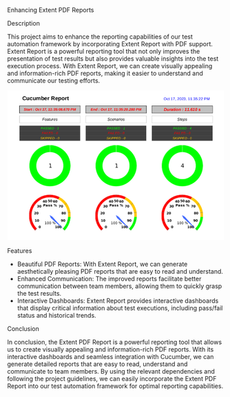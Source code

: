 Enhancing Extent PDF Reports

Description

This project aims to enhance the reporting capabilities of our test automation framework by incorporating Extent Report with PDF support. Extent Report is a powerful reporting tool that not only improves the presentation of test results but also provides valuable insights into the test execution process. With Extent Report, we can create visually appealing and information-rich PDF reports, making it easier to understand and communicate our testing efforts.

<img src="https://raw.githubusercontent.com/taieblagha/taieblagha/main/extentpdf.png" />

Features

   - Beautiful PDF Reports: With Extent Report, we can generate aesthetically pleasing PDF reports that are easy to read and understand.
   -  Enhanced Communication: The improved reports facilitate better communication between team members, allowing them to quickly grasp the test results.
   -  Interactive Dashboards: Extent Report provides interactive dashboards that display critical information about test executions, including pass/fail status and historical trends.

Conclusion

In conclusion, the Extent PDF Report is a powerful reporting tool that allows us to create visually appealing and information-rich PDF reports. With its interactive dashboards and seamless integration with Cucumber, we can generate detailed reports that are easy to read, understand and communicate to team members. By using the relevant dependencies and following the project guidelines, we can easily incorporate the Extent PDF Report into our test automation framework for optimal reporting capabilities.
